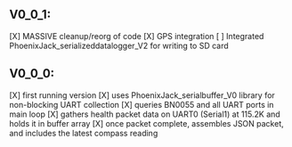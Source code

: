 ## V0_0_1:
[X] MASSIVE cleanup/reorg of code
[X] GPS integration
[ ] Integrated PhoenixJack_serializeddatalogger_V2 for writing to SD card

## V0_0_0:
[X] first running version
[X] uses PhoenixJack_serialbuffer_V0 library for non-blocking UART collection
[X] queries BN0055 and all UART ports in main loop
[X] gathers health packet data on UART0 (Serial1) at 115.2K and holds it in buffer array
[X] once packet complete, assembles JSON packet, and includes the latest compass reading
